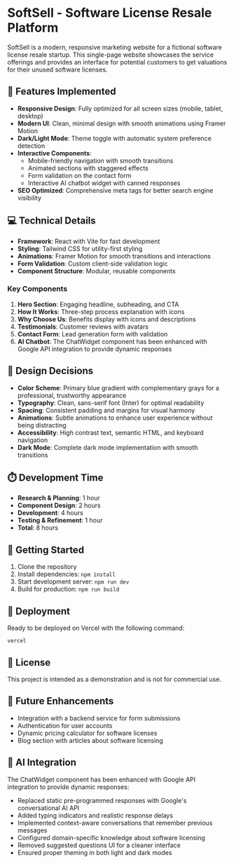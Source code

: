 # SoftSell - Software License Resale Platform

SoftSell is a modern, responsive marketing website for a fictional software license resale startup. This single-page website showcases the service offerings and provides an interface for potential customers to get valuations for their unused software licenses.

## 🚀 Features Implemented

- **Responsive Design**: Fully optimized for all screen sizes (mobile, tablet, desktop)
- **Modern UI**: Clean, minimal design with smooth animations using Framer Motion
- **Dark/Light Mode**: Theme toggle with automatic system preference detection
- **Interactive Components**:
  - Mobile-friendly navigation with smooth transitions
  - Animated sections with staggered effects
  - Form validation on the contact form
  - Interactive AI chatbot widget with canned responses
- **SEO Optimized**: Comprehensive meta tags for better search engine visibility

## 💻 Technical Details

- **Framework**: React with Vite for fast development
- **Styling**: Tailwind CSS for utility-first styling
- **Animations**: Framer Motion for smooth transitions and interactions
- **Form Validation**: Custom client-side validation logic
- **Component Structure**: Modular, reusable components

### Key Components

1. **Hero Section**: Engaging headline, subheading, and CTA
2. **How It Works**: Three-step process explanation with icons
3. **Why Choose Us**: Benefits display with icons and descriptions
4. **Testimonials**: Customer reviews with avatars
5. **Contact Form**: Lead generation form with validation
6. **AI Chatbot**: The ChatWidget component has been enhanced with Google API integration to provide dynamic responses

## 🎨 Design Decisions

- **Color Scheme**: Primary blue gradient with complementary grays for a professional, trustworthy appearance
- **Typography**: Clean, sans-serif font (Inter) for optimal readability
- **Spacing**: Consistent padding and margins for visual harmony
- **Animations**: Subtle animations to enhance user experience without being distracting
- **Accessibility**: High contrast text, semantic HTML, and keyboard navigation
- **Dark Mode**: Complete dark mode implementation with smooth transitions

## ⏱️ Development Time

- **Research & Planning**: 1 hour
- **Component Design**: 2 hours
- **Development**: 4 hours
- **Testing & Refinement**: 1 hour
- **Total**: 8 hours

## 🚀 Getting Started

1. Clone the repository
2. Install dependencies: `npm install`
3. Start development server: `npm run dev`
4. Build for production: `npm run build`

## 📱 Deployment

Ready to be deployed on Vercel with the following command:
```
vercel
```

## 📝 License

This project is intended as a demonstration and is not for commercial use.

## 🔮 Future Enhancements

- Integration with a backend service for form submissions
- Authentication for user accounts
- Dynamic pricing calculator for software licenses
- Blog section with articles about software licensing

## 🤖 AI Integration

The ChatWidget component has been enhanced with Google API integration to provide dynamic responses:

- Replaced static pre-programmed responses with Google's conversational AI API
- Added typing indicators and realistic response delays
- Implemented context-aware conversations that remember previous messages
- Configured domain-specific knowledge about software licensing
- Removed suggested questions UI for a cleaner interface
- Ensured proper theming in both light and dark modes
